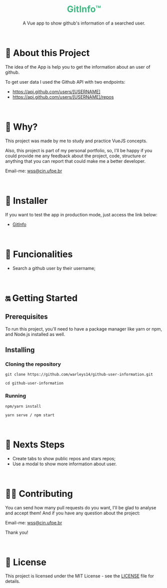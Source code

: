<center>
  <h1 style="color: #42B883;"> GitInfo™ </h1>

  A Vue app to show github's information of a searched user.
</center>

<br>

# 👀 About this Project
The idea of the App is help you to get the information about an user of github.

To get user data I used the Github API with two endpoints:
- https://api.github.com/users/[USERNAME]
- https://api.github.com/users/[USERNAME]/repos

<br>

# 🤔 Why?
This project was made by me to study and practice VueJS concepts.

Also, this project is part of my personal portfolio, so, I'll be happy if you could provide me any feedback about the project, code, structure or anything that you can report that could make me a better developer.

Email-me: wss@cin.ufpe.br

<br>

# 📲 Installer
If you want to test the app in production mode, just access the link below:
- [GitInfo](https://github-information.netlify.app/)

<br>

# 📱 Funcionalities
- Search a github user by their username;

<br>

# 🔛 Getting Started

## Prerequisites
To run this project, you'll need to have a package manager like yarn or npm, and Node.js installed as well.

## Installing

### Cloning the repository

```
git clone https://github.com/warleys14/github-user-information.git

cd github-user-information
```

### Running

```
npm/yarn install

yarn serve / npm start
```
<br>

# 🧐 Nexts Steps

- Create tabs to show public repos and stars repos;
- Use a modal to show more information about user.

<br>

# 🤜🤛 Contributing
You can send how many pull requests do you want, I'll be glad to analyse and accept them! And if you have any question about the project:

Email-me: wss@cin.ufpe.br

Thank you!

<br>

# 📜 License
This project is licensed under the MIT License - see the [LICENSE](https://github.com/warleys14/github-user-information/blob/master/LICENSE) file for details.
